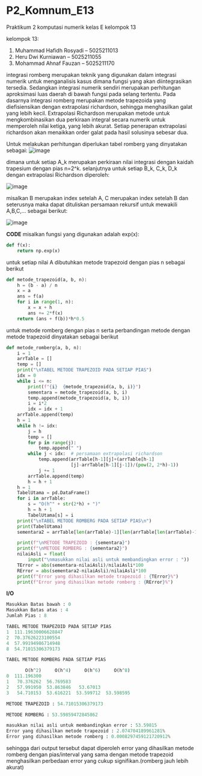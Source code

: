 # P2_Komnum_E13
Praktikum 2 komputasi numerik kelas E kelompok 13

kelompok 13:
1. Muhammad Hafidh Rosyadi – 5025211013 
2. Heru Dwi Kurniawan – 5025211055 
3. Mohammad Ahnaf Fauzan – 5025211170

integrasi romberg merupakan teknik yang digunakan dalam integrasi numerik untuk menganalisis kasus dimana fungsi yang akan diintegrasikan tersedia.
Sedangkan integrasi numerik sendiri merupakan perhitungan aproksimasi luas daerah di bawah fungsi pada selang tertentu.
Pada dasarnya integrasi romberg merupakan metode trapezoida yang diefisiensikan dengan extrapolasi richardson, sehingga menghasilkan galat yang lebih kecil.
Extrapolasi Richardson merupakan metode untuk mengkombinasikan dua perkiraan integral secara numerik untuk memperoleh nilai ketiga, yang lebih akurat.
Setiap penerapan extrapolasi richardson akan menaikkan order galat pada hasil solusinya sebesar dua.

Untuk melakukan perhitungan diperlukan tabel romberg yang dinyatakan sebagai:
![image](https://user-images.githubusercontent.com/92217730/209085907-1ce2addf-634a-4a95-8920-1c7aa580da45.png)


dimana untuk setiap A_k merupakan perkiraan nilai integrasi dengan kaidah trapesium dengan pias n=2^k.
selanjutnya untuk setiap B_k, C_k, D_k dengan extrapolasi Richardson diperoleh:

![image](https://user-images.githubusercontent.com/92217730/209086732-c62418d7-cf5d-49f5-826a-7feae04b5513.png)


misalkan B merupakan index setelah A, C merupakan index setelah B dan seterusnya maka dapat dituliskan persamaan rekursif untuk mewakili A,B,C,...
sebagai berikut:

![image](https://user-images.githubusercontent.com/92217730/209092419-68b30b37-195d-49f2-8e4b-f143b27ca698.png)

**CODE**
misalkan fungsi yang digunakan adalah exp(x):
```python
def f(x):
    return np.exp(x)
```
untuk setiap nilai A dibutuhkan metode trapezoid dengan pias n sebagai berikut
```python
def metode_trapezoid(a, b, n):
    h = (b - a) / n
    x = a
    ans = f(a)
    for i in range(1, n):
        x = x + h
        ans += 2*f(x)
    return (ans + f(b))*h*0.5
```

untuk metode romberg dengan pias n serta perbandingan metode dengan metode trapezoid dinyatakan sebagai berikut
```python
def metode_romberg(a, b, n):
    i = 1
    arrTable = []
    temp = []
    print("\nTABEL METODE TRAPEZOID PADA SETIAP PIAS")
    idx = 0
    while i <= n:
        print(f"{i}  {metode_trapezoid(a, b, i)}")
        sementara = metode_trapezoid(a, b, i)
        temp.append(metode_trapezoid(a, b, i))
        i = i*2
        idx = idx + 1
    arrTable.append(temp)
    h = 1
    while h != idx:
        j = h
        temp = []
        for p in range(j):
            temp.append(" ")
        while j < idx:  # persamaan extrapolasi richardson
            temp.append(arrTable[h-1][j]+(arrTable[h-1]
                        [j]-arrTable[h-1][j-1])/(pow(2, 2*h)-1))
            j += 1
        arrTable.append(temp)
        h = h + 1
    h = 1
    TabelUtama = pd.DataFrame()
    for i in arrTable:
        s = "O(h^" + str(2*h) + ")"
        h = h + 1
        TabelUtama[s] = i
    print("\nTABEL METODE ROMBERG PADA SETIAP PIAS\n")
    print(TabelUtama)
    sementara2 = arrTable[len(arrTable)-1][len(arrTable[len(arrTable)-1])-1]

    print(f"\nMETODE TRAPEZOID : {sementara}")
    print(f"\nMETODE ROMBERG : {sementara2}")
    nilaiAsli = float(
        input("\nmasukkan nilai asli untuk membandingkan error : "))
    TError = abs(sementara-nilaiAsli)/nilaiAsli*100
    RError = abs(sementara2-nilaiAsli)/nilaiAsli*100
    print(f"Error yang dihasilkan metode trapezoid : {TError}%")
    print(f"Error yang dihasilkan metode romberg : {RError}%")
```
**I/O**
```python
Masukkan Batas bawah : 0
Masukkan Batas atas : 4
Jumlah Pias : 8

TABEL METODE TRAPEZOID PADA SETIAP PIAS
1  111.19630006628847
2  70.37626223100554
4  57.99194986714948
8  54.71015306379173

TABEL METODE ROMBERG PADA SETIAP PIAS

       O(h^2)     O(h^4)     O(h^6)     O(h^8)
0  111.196300
1   70.376262  56.769583
2   57.991950  53.863846   53.67013
3   54.710153  53.616221  53.599712  53.598595

METODE TRAPEZOID : 54.71015306379173

METODE ROMBERG : 53.59859472845862

masukkan nilai asli untuk membandingkan error : 53.59815
Error yang dihasilkan metode trapezoid : 2.074704189961281%
Error yang dihasilkan metode romberg : 0.0008297459121720912%
```
sehingga dari output tersebut dapat diperoleh error yang dihasilkan metode romberg dengan pias/interval yang sama dengan metode trapezoid
menghasilkan perbedaan error yang cukup signifikan.(romberg jauh lebih akurat)
